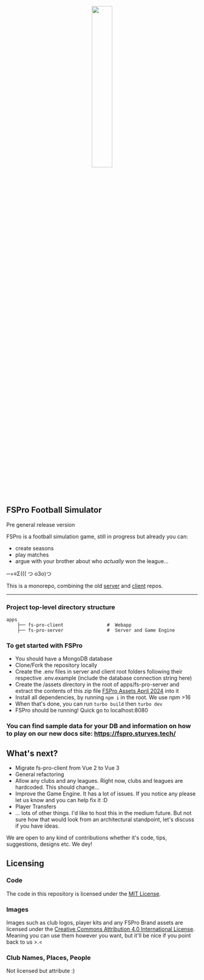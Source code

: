 
<p align="center" width="100%">
    <img width="33%" src="https://fspro-cdn.sturves.tech/logo-new.png">
</p>

## FSPro Football Simulator
Pre general release version

FSPro is a football simulation game, still in progress but already you can:
- create seasons
- play matches
- argue with your brother about who _actually_ won the league...

─=≡Σ((( つ o3o)つ

This is a monorepo, combining the old [server](https://github.com/LeanKhan/fs-pro-server) and [client](https://github.com/LeanKhan/fs-pro-client) repos.

---

### Project top-level directory structure

```
apps
    ├── fs-pro-client                #  Webapp
    ├── fs-pro-server                #  Server and Game Engine

```

### To get started with FSPro
- You should have a MongoDB database
- Clone/Fork the repository locally
- Create the .env files in server and client root folders following their respective .env.example (include the database connection string here)
- Create the /assets directory in the root of apps/fs-pro-server and extract the contents of this zip file [FSPro Assets April 2024](https://drive.google.com/file/d/11AyWVmjn4uA0ImA1a3L_7KSR8NPHmlFb/view?usp=sharing) into it
- Install all dependencies, by running `npm i` in the root. We use npm >16
- When that's done, you can run `turbo build` then `turbo dev`
- FSPro should be running! Quick go to localhost:8080

### You can find sample data for your DB and information on how to play on our new docs site: https://fspro.sturves.tech/


## What's next?
- Migrate fs-pro-client from Vue 2 to Vue 3
- General refactoring
- Allow any clubs and any leagues. Right now, clubs and leagues are hardcoded. This should change...
- Improve the Game Engine. It has a lot of issues. If you notice any please let us know and you can help fix it :D
- Player Transfers
- ... lots of other things. I'd like to host this in the medium future. But not sure how that would look from an architectural standpoint, let's discuss if you have ideas.

We are open to any kind of contributions whether it's code, tips, suggestions, designs etc. We dey!

## Licensing

### Code

The code in this repository is licensed under the [MIT License](LICENSE).

### Images

Images such as club logos, player kits and any FSPro Brand assets are licensed under the [Creative Commons Attribution 4.0 International License](IMAGES_LICENSE.md). Meaning you can use them however you want, but it'll be nice if you point back to us >.<

### Club Names, Places, People

Not licensed but attribute :)